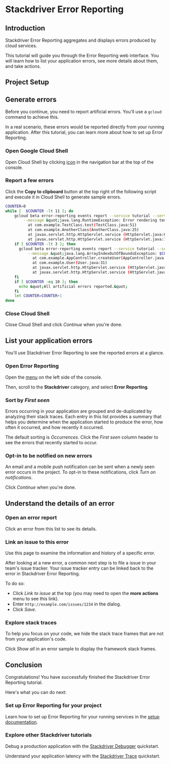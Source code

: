 # Stackdriver Error Reporting

## Introduction

Stackdriver Error Reporting aggregates and displays errors produced by cloud
services.

This tutorial will guide you through the Error Reporting web interface. You will
learn how to list your application errors, see more details about them, and take
actions.

## Project Setup

<walkthrough-project-setup></walkthrough-project-setup>

## Generate errors

Before you continue, you need to report artificial errors. You'll use a `gcloud`
command to achieve this.

In a real scenario, these errors would be reported directly from your running
application. After this tutorial, you can learn more about how to set up Error
Reporting.

### Open Google Cloud Shell

Open Cloud Shell by clicking
<walkthrough-cloud-shell-icon></walkthrough-cloud-shell-icon>
[icon][spotlight-open-devshell] in the navigation bar at the top of the console.

### Report a few errors

Click the **Copy to clipboard** button at the top right of the following script
and execute it in Cloud Shell to generate sample errors.

```bash
COUNTER=0
while [  $COUNTER -lt 11 ]; do
    gcloud beta error-reporting events report --service tutorial --service-version v$((COUNTER/10+1)) \
        --message &quot;java.lang.RuntimeException: Error rendering template $COUNTER
          at com.example.TestClass.test(TestClass.java:51)
          at com.example.AnotherClass(AnotherClass.java:25)
          at javax.servlet.http.HttpServlet.service (HttpServlet.java:617)
          at javax.servlet.http.HttpServlet.service (HttpServlet.java:717)&quot;
    if [ $COUNTER -lt 3 ]; then
      gcloud beta error-reporting events report --service tutorial --service-version v1 \
          --message &quot;java.lang.ArrayIndexOutOfBoundsException: $COUNTER
            at com.example.AppController.createUser(AppController.java:42)
            at com.example.User(User.java:31)
            at javax.servlet.http.HttpServlet.service (HttpServlet.java:617)
            at javax.servlet.http.HttpServlet.service (HttpServlet.java:717)&quot;
    fi
    if [ $COUNTER -eq 10 ]; then
      echo &quot;All artificial errors reported.&quot;
    fi
    let COUNTER=COUNTER+1
done
```

### Close Cloud Shell

Close Cloud Shell and click *Continue* when you're done.

## List your application errors

You'll use Stackdriver Error Reporting to see the reported errors at a glance.

### Open Error Reporting

Open the [menu][spotlight-console-menu] on the left side of the console.

Then, scroll to the **Stackdriver** category, and select **Error
Reporting**.

<walkthrough-menu-navigation sectionId="CRASH_SECTION"></walkthrough-menu-navigation>

### Sort by *First seen*

Errors occurring in your application are grouped and de-duplicated by analyzing
their stack traces. Each entry in this list provides a summary that helps you
determine when the application started to produce the error, how often it
occurred, and how recently it occurred.

The default sorting is *Occurrences*. Click the *First seen* column header to
see the errors that recently started to occur.

### Opt-in to be notified on new errors

An email and a mobile push notification can be sent when a newly seen error
occurs in the project. To opt-in to these notifications, click *Turn on
notifications*.

Click *Continue* when you're done.

## Understand the details of an error

### Open an error report

Click an error from this list to see its details.

### Link an issue to this error

Use this page to examine the information and history of a specific error.

After looking at a new error, a common next step is to file a issue in your
team's issue tracker. Your issue tracker entry can be linked back to the error
in Stackdriver Error Reporting.

To do so:

  *  Click *Link to issue* at the top (you may need to open the **more actions**
    menu to see this link).
  *  Enter `http://example.com/issues/1234` in the dialog.
  *  Click *Save*.

### Explore stack traces

To help you focus on your code, we hide the stack trace frames that are not from
your application's code.

Click *Show all* in an error sample to display the framework stack frames.

## Conclusion

<walkthrough-conclusion-trophy></walkthrough-conclusion-trophy>

Congratulations! You have successfully finished the Stackdriver Error Reporting
tutorial.

Here's what you can do next:

### Set up Error Reporting for your project

Learn how to set up Error Reporting for your running services in the [setup
documentation][errors-setup].

### Explore other Stackdriver tutorials

Debug a production application with the [Stackdriver Debugger][debug-quickstart]
quickstart.

Understand your application latency with the [Stackdriver
Trace][trace-quickstart] quickstart.

[debug-quickstart]: https://cloud.google.com/debugger/docs/quickstart
[errors-setup]: https://cloud.google.com/error-reporting/docs/how-to
[spotlight-console-menu]: walkthrough://spotlight-pointer?spotlightId=console-nav-menu
[spotlight-open-devshell]: walkthrough://spotlight-pointer?spotlightId=devshell-activate-button
[trace-quickstart]: https://cloud.google.com/trace/docs/quickstart
